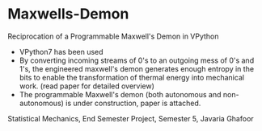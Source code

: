 # Maxwells-Demon
Reciprocation of a Programmable Maxwell's Demon in VPython

- VPython7 has been used  
- By converting incoming streams of 0's to an outgoing mess of 0's and 1's, the engineered maxwell's demon generates enough entropy in the bits to enable the transformation of thermal energy into mechanical work. (read paper for detailed overview)
- The programmable Maxwell's demon (both autonomous and non-autonomous) is under construction, paper is attached.  
  
Statistical Mechanics, End Semester Project, Semester 5, Javaria Ghafoor
